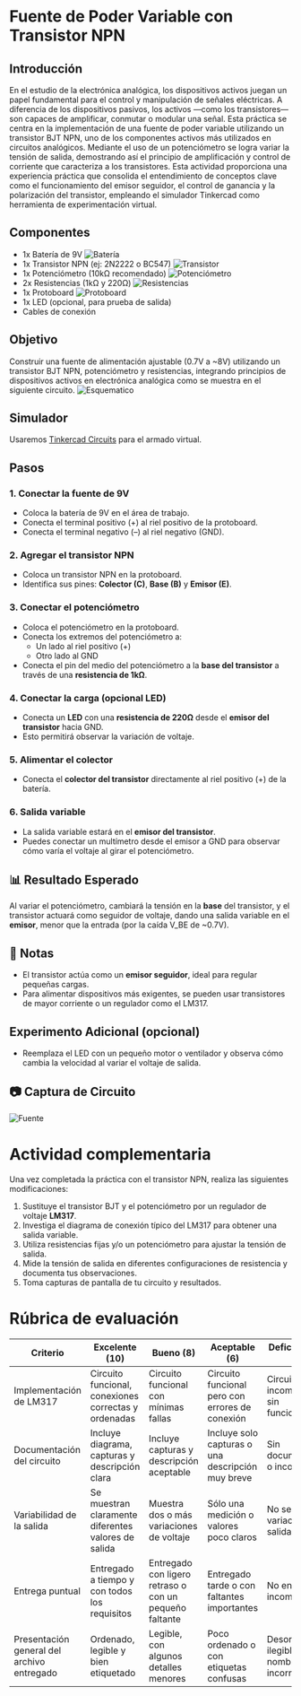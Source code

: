 #  Fuente de Poder Variable con Transistor NPN

## Introducción

En el estudio de la electrónica analógica, los dispositivos activos juegan un papel fundamental para el control y manipulación de señales eléctricas. A diferencia de los dispositivos pasivos, los activos —como los transistores— son capaces de amplificar, conmutar o modular una señal. Esta práctica se centra en la implementación de una fuente de poder variable utilizando un transistor BJT NPN, uno de los componentes activos más utilizados en circuitos analógicos. Mediante el uso de un potenciómetro se logra variar la tensión de salida, demostrando así el principio de amplificación y control de corriente que caracteriza a los transistores. Esta actividad proporciona una experiencia práctica que consolida el entendimiento de conceptos clave como el funcionamiento del emisor seguidor, el control de ganancia y la polarización del transistor, empleando el simulador Tinkercad como herramienta de experimentación virtual.



## Componentes

- 1x Batería de 9V
![Batería](bat.png)
- 1x Transistor NPN (ej: 2N2222 o BC547)
![Transistor](bjt1.png)
- 1x Potenciómetro (10kΩ recomendado)
![Potenciómetro](poten.png)
- 2x Resistencias (1kΩ y 220Ω)
![Resistencias](res.png)
- 1x Protoboard
![Protoboard](proto.png)
- 1x LED (opcional, para prueba de salida)
![]()
- Cables de conexión
![]()

## Objetivo

Construir una fuente de alimentación ajustable (0.7V a ~8V) utilizando un transistor BJT NPN, potenciómetro y resistencias, integrando principios de dispositivos activos en electrónica analógica como se muestra en el siguiente circuito.
![Esquematico](/esquema.png)

## Simulador

Usaremos [Tinkercad Circuits](https://www.tinkercad.com/) para el armado virtual.

## Pasos

### 1. Conectar la fuente de 9V

- Coloca la batería de 9V en el área de trabajo.
- Conecta el terminal positivo (+) al riel positivo de la protoboard.
- Conecta el terminal negativo (–) al riel negativo (GND).

### 2. Agregar el transistor NPN

- Coloca un transistor NPN en la protoboard.
- Identifica sus pines: **Colector (C)**, **Base (B)** y **Emisor (E)**.

### 3. Conectar el potenciómetro

- Coloca el potenciómetro en la protoboard.
- Conecta los extremos del potenciómetro a:
  - Un lado al riel positivo (+)
  - Otro lado al GND
- Conecta el pin del medio del potenciómetro a la **base del transistor** a través de una **resistencia de 1kΩ**.

### 4. Conectar la carga (opcional LED)

- Conecta un **LED** con una **resistencia de 220Ω** desde el **emisor del transistor** hacia GND.
- Esto permitirá observar la variación de voltaje.

### 5. Alimentar el colector

- Conecta el **colector del transistor** directamente al riel positivo (+) de la batería.

### 6. Salida variable

- La salida variable estará en el **emisor del transistor**.
- Puedes conectar un multímetro desde el emisor a GND para observar cómo varía el voltaje al girar el potenciómetro.

## 📊 Resultado Esperado

Al variar el potenciómetro, cambiará la tensión en la **base** del transistor, y el transistor actuará como seguidor de voltaje, dando una salida variable en el **emisor**, menor que la entrada (por la caída V\_BE de \~0.7V).

## 📝 Notas

- El transistor actúa como un **emisor seguidor**, ideal para regular pequeñas cargas.
- Para alimentar dispositivos más exigentes, se pueden usar transistores de mayor corriente o un regulador como el LM317.

## Experimento Adicional (opcional)

- Reemplaza el LED con un pequeño motor o ventilador y observa cómo cambia la velocidad al variar el voltaje de salida.

## 📷 Captura de Circuito

![Fuente](fuente.png)

# Actividad complementaria

Una vez completada la práctica con el transistor NPN, realiza las siguientes modificaciones:

1. Sustituye el transistor BJT y el potenciómetro por un regulador de voltaje **LM317**.
2. Investiga el diagrama de conexión típico del LM317 para obtener una salida variable.
3. Utiliza resistencias fijas y/o un potenciómetro para ajustar la tensión de salida.
4. Mide la tensión de salida en diferentes configuraciones de resistencia y documenta tus observaciones.
5. Toma capturas de pantalla de tu circuito y resultados.

# Rúbrica de evaluación

| Criterio                                      | Excelente (10)                                            | Bueno (8)                                               | Aceptable (6)                                          | Deficiente (0-5)                                        |
|----------------------------------------------|-----------------------------------------------------------|---------------------------------------------------------|--------------------------------------------------------|---------------------------------------------------------|
| Implementación de LM317                      | Circuito funcional, conexiones correctas y ordenadas      | Circuito funcional con mínimas fallas                   | Circuito funcional pero con errores de conexión         | Circuito incompleto o sin funcionamiento                |
| Documentación del circuito                   | Incluye diagrama, capturas y descripción clara            | Incluye capturas y descripción aceptable                | Incluye solo capturas o una descripción muy breve       | Sin documentación o incompleta                         |
| Variabilidad de la salida                    | Se muestran claramente diferentes valores de salida       | Muestra dos o más variaciones de voltaje                | Sólo una medición o valores poco claros                 | No se muestra variación de salida                      |
| Entrega puntual                              | Entregado a tiempo y con todos los requisitos             | Entregado con ligero retraso o con un pequeño faltante  | Entregado tarde o con faltantes importantes             | No entregado o incompleto                             |
| Presentación general del archivo entregado   | Ordenado, legible y bien etiquetado                       | Legible, con algunos detalles menores                   | Poco ordenado o con etiquetas confusas                  | Desordenado, ilegible o con nombre incorrecto          |

